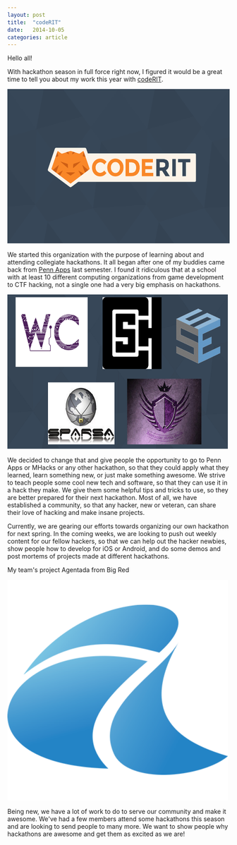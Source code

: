 ```yaml
---
layout: post
title:  "codeRIT"
date:   2014-10-05
categories: article
---
```


Hello all!

With hackathon season in full force right now, I figured it would be a great time to tell you about my work this year with [codeRIT][coderit].

<img src="/assets/images/codeRIT/coderit.png" style="width: 600px; height: 350px;"/>

We started this organization with the purpose of learning about and attending collegiate hackathons. It all began after one of my buddies came back from [Penn Apps][pennapps] last semester. I found it ridiculous that at a school with at least 10 different computing organizations from game development to CTF hacking, not a single one had a very big emphasis on hackathons.

<img src="/assets/images/codeRIT/orgs.png" style="width: 500px; height: 350px;"/>

We decided to change that and give people the opportunity to go to Penn Apps or MHacks or any other hackathon, so that they could apply what they learned, learn something new, or just make something awesome. We strive to teach people some cool new tech and software, so that they can use it in a hack they make. We give them some helpful tips and tricks to use, so they are better prepared for their next hackathon. Most of all, we have established a community, so that any hacker, new or veteran, can share their love of hacking and make insane projects.

Currently, we are gearing our efforts towards organizing our own hackathon for next spring. In the coming weeks, we are looking to push out weekly content for our fellow hackers, so that we can help out the hacker newbies, show people how to develop for iOS or Android, and do some demos and post mortems of projects made at different hackathons. 

My team's project Agentada from Big Red

<a href="agentada.com" target="_blank"><img src="/assets/images/codeRIT/agentada.png" style="width: 500px; height: 500px;"/></a>

Being new, we have a lot of work to do to serve our community and make it awesome. We've had a few members attend some hackathons this season and are looking to send people to many more. We want to show people why hackathons are awesome and get them as excited as we are!

[coderit]: http://coderit.org/
[pennapps]: http://2014s.pennapps.com/
[brickhack]: http://brickhack.io/